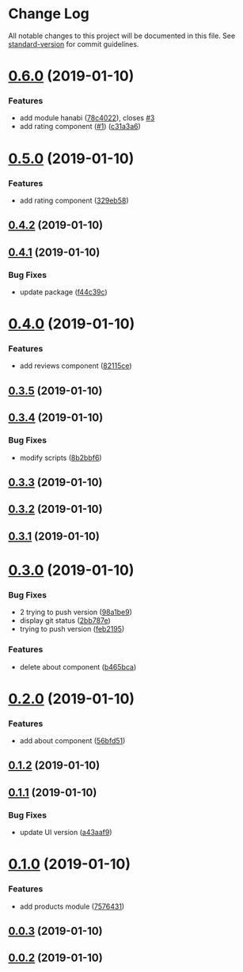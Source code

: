 # Change Log

All notable changes to this project will be documented in this file. See [standard-version](https://github.com/conventional-changelog/standard-version) for commit guidelines.

<a name="0.6.0"></a>
# [0.6.0](https://github.com/iurisdev6/angular-sandbox/compare/v0.4.2...v0.6.0) (2019-01-10)


### Features

* add module hanabi ([78c4022](https://github.com/iurisdev6/angular-sandbox/commit/78c4022)), closes [#3](https://github.com/iurisdev6/angular-sandbox/issues/3)
* add rating component ([#1](https://github.com/iurisdev6/angular-sandbox/issues/1)) ([c31a3a6](https://github.com/iurisdev6/angular-sandbox/commit/c31a3a6))



<a name="0.5.0"></a>
# [0.5.0](https://github.com/iurisdev6/angular-sandbox/compare/v0.4.2...v0.5.0) (2019-01-10)


### Features

* add rating component ([329eb58](https://github.com/iurisdev6/angular-sandbox/commit/329eb58))



<a name="0.4.2"></a>
## [0.4.2](https://github.com/iurisdev6/angular-sandbox/compare/v0.4.1...v0.4.2) (2019-01-10)



<a name="0.4.1"></a>
## [0.4.1](https://github.com/iurisdev6/angular-sandbox/compare/v0.4.0...v0.4.1) (2019-01-10)


### Bug Fixes

* update package ([f44c39c](https://github.com/iurisdev6/angular-sandbox/commit/f44c39c))



<a name="0.4.0"></a>
# [0.4.0](https://github.com/iurisdev6/angular-sandbox/compare/v0.3.5...v0.4.0) (2019-01-10)


### Features

* add reviews component ([82115ce](https://github.com/iurisdev6/angular-sandbox/commit/82115ce))



<a name="0.3.5"></a>
## [0.3.5](https://github.com/iurisdev6/angular-sandbox/compare/v0.3.4...v0.3.5) (2019-01-10)



<a name="0.3.4"></a>
## [0.3.4](https://github.com/iurisdev6/angular-sandbox/compare/v0.3.3...v0.3.4) (2019-01-10)


### Bug Fixes

* modify scripts ([8b2bbf6](https://github.com/iurisdev6/angular-sandbox/commit/8b2bbf6))



<a name="0.3.3"></a>
## [0.3.3](https://github.com/iurisdev6/angular-sandbox/compare/v0.3.2...v0.3.3) (2019-01-10)



<a name="0.3.2"></a>
## [0.3.2](https://github.com/iurisdev6/angular-sandbox/compare/v0.3.1...v0.3.2) (2019-01-10)



<a name="0.3.1"></a>
## [0.3.1](https://github.com/iurisdev6/angular-sandbox/compare/v0.3.0...v0.3.1) (2019-01-10)



<a name="0.3.0"></a>
# [0.3.0](https://github.com/iurisdev6/angular-sandbox/compare/v0.2.0...v0.3.0) (2019-01-10)


### Bug Fixes

* 2 trying to push version ([98a1be9](https://github.com/iurisdev6/angular-sandbox/commit/98a1be9))
* display git status ([2bb787e](https://github.com/iurisdev6/angular-sandbox/commit/2bb787e))
* trying to push version ([feb2195](https://github.com/iurisdev6/angular-sandbox/commit/feb2195))


### Features

* delete about component ([b465bca](https://github.com/iurisdev6/angular-sandbox/commit/b465bca))



<a name="0.2.0"></a>
# [0.2.0](https://github.com/iurisdev6/angular-sandbox/compare/v0.1.2...v0.2.0) (2019-01-10)


### Features

* add about component ([56bfd51](https://github.com/iurisdev6/angular-sandbox/commit/56bfd51))



<a name="0.1.2"></a>
## [0.1.2](https://github.com/iurisdev6/angular-sandbox/compare/v0.1.1...v0.1.2) (2019-01-10)



<a name="0.1.1"></a>
## [0.1.1](https://github.com/iurisdev6/angular-sandbox/compare/v0.1.0...v0.1.1) (2019-01-10)


### Bug Fixes

* update UI version ([a43aaf9](https://github.com/iurisdev6/angular-sandbox/commit/a43aaf9))



<a name="0.1.0"></a>
# [0.1.0](https://github.com/iurisdev6/angular-sandbox/compare/v0.0.3...v0.1.0) (2019-01-10)


### Features

* add products module ([7576431](https://github.com/iurisdev6/angular-sandbox/commit/7576431))



<a name="0.0.3"></a>
## [0.0.3](https://github.com/iurisdev6/angular-sandbox/compare/v0.0.2...v0.0.3) (2019-01-10)



<a name="0.0.2"></a>
## [0.0.2](https://github.com/iurisdev6/angular-sandbox/compare/v0.0.1...v0.0.2) (2019-01-10)

